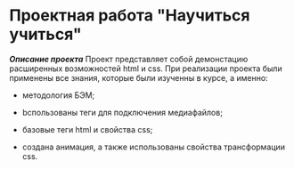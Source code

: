 # Проектная работа "Научиться учиться" 

**_Описание проекта_** 
Проект представляет собой демонстацию расширенных возможностей html и css. 
При реализации проекта были применены все знания, которые были изученны в курсе, а именно: 

* методология БЭМ; 

* bспользованы теги для подключения медиафайлов; 

* базовые теги html и свойства css; 

* cоздана анимация, а также использованы свойства трансформации css. 